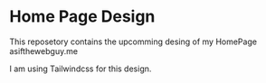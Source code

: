 # Home Page Design

This reposetory contains the upcomming desing of my HomePage asifthewebguy.me

I am using Tailwindcss for this design.
